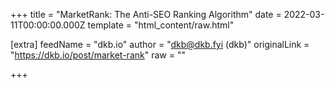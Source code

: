 
+++
title = "MarketRank: The Anti-SEO Ranking Algorithm"
date = 2022-03-11T00:00:00.000Z
template = "html_content/raw.html"

[extra]
feedName = "dkb.io"
author = "dkb@dkb.fyi (dkb)"
originalLink = "https://dkb.io/post/market-rank"
raw = ""

+++

